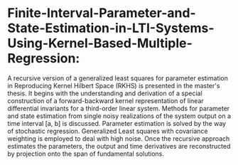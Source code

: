 # Finite-Interval-Parameter-and-State-Estimation-in-LTI-Systems-Using-Kernel-Based-Multiple-Regression:

A recursive version of a generalized least squares for parameter estimation in Reproducing
Kernel Hilbert Space (RKHS) is presented in the master's thesis. It begins with the understanding
and derivation of a special construction of a forward-backward kernel representation of
linear differential invariants for a third-order linear system. Methods for parameter and
state estimation from single noisy realizations of the system output on a time interval
[a, b] is discussed. Parameter estimation is solved by the way of stochastic regression.
Generalized Least squares with covariance weighting is employed to deal with high noise.
Once the recursive approach estimates the parameters, the output and time derivatives are
reconstructed by projection onto the span of fundamental solutions.
